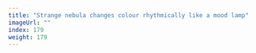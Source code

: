 ```yaml
---
title: "Strange nebula changes colour rhythmically like a mood lamp"
imageUrl: ""
index: 179
weight: 179
---
```

